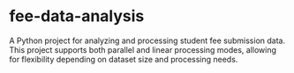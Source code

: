 # fee-data-analysis
A Python project for analyzing and processing student fee submission data. This project supports both parallel and linear processing modes, allowing for flexibility depending on dataset size and processing needs.
